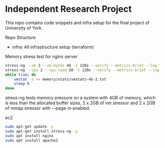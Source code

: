 # Independent Research Project


This repo contains code snippets and infra setup for the final project of University of York.

Repo Structure

- infra: All infrastructure setup (terraform)



Memory stress test for nginx server

```sh
stress-ng --vm 2 --vm-bytes 4G -t 120s --verify --metrics-brief --log-file memory/logs/memory-4G-1.log
stress-ng --cpu 2 --cpu-load 50 -t 120s --verify --metrics-brief --log-file cpu/logs/memory-2C50-2.log
while true; do 
    vmstat -s >> memory/stats/vmstats-4G-2.txt
    sleep 5
done
```


 stress-ng tests memory pressure on a system with 4GB of memory, which is less than the allocated buffer sizes, 2 x 2GB of vm stressor and 2 x 2GB of mmap stressor with --page-in enabled.


ec2

```sh
sudo apt-get update -y
sudo apt-get install stress-ng -y
sudo apt install nginx
sudo apt install apache2
```